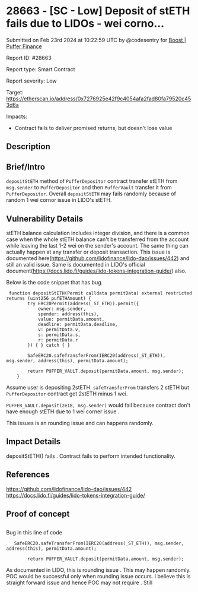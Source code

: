 # 28663 - \[SC - Low] Deposit of stETH fails due to LIDOs - wei corno...

Submitted on Feb 23rd 2024 at 10:22:59 UTC by @codesentry for [Boost | Puffer Finance](https://immunefi.com/bounty/pufferfinance-boost/)

Report ID: #28663

Report type: Smart Contract

Report severity: Low

Target: https://etherscan.io/address/0x7276925e42f9c4054afa2fad80fa79520c453d6a

Impacts:

* Contract fails to deliver promised returns, but doesn't lose value

## Description

## Brief/Intro

`depositStETH` method of `PufferDepositor` contract transfer stETH from `msg.sender` to `PufferDepositor` and then `PufferVault` transfer it from `PufferDepositor`. Overall `depositStETH` may fails randomly because of random 1 wei cornor issue in LIDO's stETH.

## Vulnerability Details

stETH balance calculation includes integer division, and there is a common case when the whole stETH balance can't be transferred from the account while leaving the last 1-2 wei on the sender's account. The same thing can actually happen at any transfer or deposit transaction. This issue is documented here(https://github.com/lidofinance/lido-dao/issues/442) and still an valid issue. Same is documented in LIDO's official document(https://docs.lido.fi/guides/lido-tokens-integration-guide/) also.

Below is the code snippet that has bug.

```
 function depositStETH(Permit calldata permitData) external restricted returns (uint256 pufETHAmount) {
        try ERC20Permit(address(_ST_ETH)).permit({
            owner: msg.sender,
            spender: address(this),
            value: permitData.amount,
            deadline: permitData.deadline,
            v: permitData.v,
            s: permitData.s,
            r: permitData.r
        }) { } catch { }

        SafeERC20.safeTransferFrom(IERC20(address(_ST_ETH)), msg.sender, address(this), permitData.amount);

        return PUFFER_VAULT.deposit(permitData.amount, msg.sender);
    }
```

Assume user is depositing 2stETH. `safeTransferFrom` transfers 2 stETH but `PufferDepositor` contract get 2stETH minus 1 wei.

`PUFFER_VAULT.deposit(2e18, msg.sender)` would fail because contract don't have enough stETH due to 1 wei corner issue .

This issues is an rounding issue and can happens randomly.

## Impact Details

depositStETH() fails . Contract fails to perform intended functionality.

## References

https://github.com/lidofinance/lido-dao/issues/442 https://docs.lido.fi/guides/lido-tokens-integration-guide/

## Proof of concept

##

Bug in this line of code

```
   SafeERC20.safeTransferFrom(IERC20(address(_ST_ETH)), msg.sender, address(this), permitData.amount);

        return PUFFER_VAULT.deposit(permitData.amount, msg.sender);
```

As documented in LIDO, this is rounding issue . This may happen randomly. POC would be successful only when rounding issue occurs. I believe this is straight forward issue and hence POC may not require . Still
